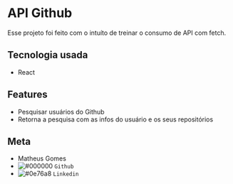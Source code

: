 # API Github

Esse projeto foi feito com o intuíto de treinar o consumo de API com fetch.

## Tecnologia usada

- React

## Features

- Pesquisar usuários do Github
- Retorna a pesquisa com as infos do usuário e os seus repositórios

## Meta

- Matheus Gomes
- ![#000000](https://via.placeholder.com/15/000000/000000?text=+) `Github`
- ![#0e76a8](https://via.placeholder.com/15/0e76a8/000000?text=+) `Linkedin`